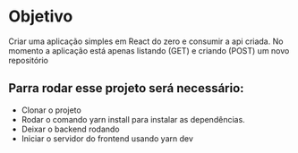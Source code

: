 # Objetivo

Criar uma aplicação simples em React do zero e consumir a api criada.
No momento a aplicação está apenas listando (GET) e criando (POST) um novo repositório

## Parra rodar esse projeto será necessário:

- Clonar o projeto
- Rodar o comando yarn install para instalar as dependências.
- Deixar o backend rodando
- Iniciar o servidor do frontend usando yarn dev
